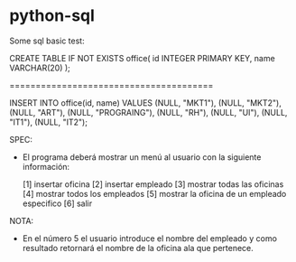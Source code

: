 # python-sql


Some sql basic test:


CREATE TABLE IF NOT EXISTS  office(
    id INTEGER PRIMARY KEY,
    name VARCHAR(20)
  );

=======================================

INSERT INTO office(id, name) VALUES (NULL, "MKT1"), (NULL, "MKT2"), (NULL, "ART"), (NULL, "PROGRAING"), (NULL, "RH"), (NULL, "UI"), (NULL, "IT1"), (NULL, "IT2");




SPEC:

- El programa deberá mostrar un menú al usuario con la siguiente información:

    [1] insertar oficina
    [2] insertar empleado
    [3] mostrar todas las oficinas
    [4] mostrar todos los empleados
    [5] mostrar la oficina de un empleado especifico
    [6] salir

NOTA:
   * En el número 5 el usuario introduce el nombre del empleado y como resultado
   retornará el nombre de la oficina ala que pertenece.
